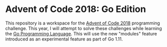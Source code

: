 # Advent of Code 2018: Go Edition

This repository is a workspace for the 
[Advent of Code 2018](https://adventofcode.com/2018) programming challenge.  This year,
I will attempt to solve these challenges while learning the [Go Programming Language](https://golang.org).
This will use the new "modules" feature introduced as an experimental feature
as part of Go 1.11.
